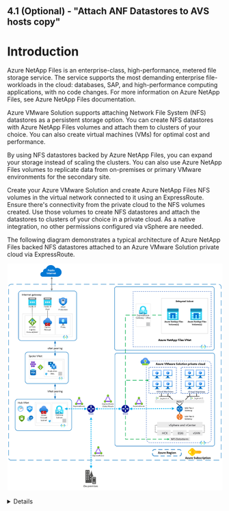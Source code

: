 4.1 (Optional) - "Attach ANF Datastores to AVS hosts copy"
---

# Introduction

Azure NetApp Files is an enterprise-class, high-performance, metered file storage service. The service supports the most demanding enterprise file-workloads in the cloud: databases, SAP, and high-performance computing applications, with no code changes. For more information on Azure NetApp Files, see Azure NetApp Files documentation.

Azure VMware Solution supports attaching Network File System (NFS) datastores as a persistent storage option. You can create NFS datastores with Azure NetApp Files volumes and attach them to clusters of your choice. You can also create virtual machines (VMs) for optimal cost and performance.

By using NFS datastores backed by Azure NetApp Files, you can expand your storage instead of scaling the clusters. You can also use Azure NetApp Files volumes to replicate data from on-premises or primary VMware environments for the secondary site.

Create your Azure VMware Solution and create Azure NetApp Files NFS volumes in the virtual network connected to it using an ExpressRoute. Ensure there's connectivity from the private cloud to the NFS volumes created. Use those volumes to create NFS datastores and attach the datastores to clusters of your choice in a private cloud. As a native integration, no other permissions configured via vSphere are needed.

The following diagram demonstrates a typical architecture of Azure NetApp Files backed NFS datastores attached to an Azure VMware Solution private cloud via ExpressRoute.

![](/Images\ANF\architecture.png) 

<details>

## Register the Microsoft.NetApp Resource Provider with your Azure subscription. (Already Done)

Enable specific Azure region within your Azure subscription for being able to create NetApp Account by raising a specific type of support incident as below. (Already Done) 

Issue Type: Service and subscription limits (quotas) 

Quota Type: Storage: Azure NetApp Files limits 

Request Details 

Quota Type: Region Access 

Region Requested: <YOUR FAVOURITE AZURE REGION THAT SUPPORTS ANF> 

Identify the VNet which hosts the ER Gateway used for terminating AVS D-MSEE circuit from Workshop Pre-requisites section (Mhack00X-vnet). Create a delegated subnet in this VNet. This subnet should be delegated to service Microsoft.Netapp/volumes. (Already Done) 

## Verify ANF Delegated Subnet (Already Done)

Identify the VNet assigned to your AVS SDDC. This is available from Workshop Pre-requisites section. 

Navigate to the subnets under that VNet and ensure that ANFSubnet exists. 

![](/Images\ANF\Picture1.png)

Ensure that ANFSubnet has subnet delegation configured for Microsoft.Netapp/volumes.  
 
This step should already be done, If it is not configured, configure subnet delegation for Microsoft.Netapp/volumes as shown below 

![](/Images\ANF\Picture2.png)

## Verify ANF Account (Already Done)

Identify the ANF Account that has already been provisioned, you should see a resource group called MhackANF, with an ANF Account called MhackANF 

![](/Images\ANF\Picture3.png)

## Verify ANF Capacity Pool (Already Done)

Navigate to ANF Account identified/created in Step 3. 

Select "Capacity pools" from the left hand side menu. 

Ensure that LEVELUP-ANF-CP is listed as capacity pool. It should have "Premium" as service level, 4TB as Size and QoS type of Auto.

![](/Images\ANF\Picture4.png)

## Create ANF Volume (Already Done)
 
Creation of first volume takes around 5 minutes. Subsequent creation of volumes is quicker (< 1 mins) 

Select the Capacity Pool identified in Step 4. 

Select "Volumes" option from left hand side menu. 

On the right hand side pane, click "Add volume" button. 

On the "Basics" tab, provide - 

Name your volume

Select the VNet assigned to your group

Select the delegated subnet called ANFSubnet 

Select "Standard" as networking features

![](/Images\ANF\Picture5.png)

On the "Protocol" tab, provide – 

File path: Name of the volume. 

Azure VMware Solution Datastore: Checked 

Keep default options for rest of the fields. 

![](/Images\ANF\Picture6.png)

Click "Review + create" button

## Connect AVS with ANF Volume

Navigate to AVS SDDC assigned to your group. This is documented at Workshop Pre-requisites section. 

Click "Storage (preview)" option from the left-hand menu. 

Click "Connect Azure NetApp Files Volume"

![](/Images\ANF\Picture7.png)

On the flyout menu that appears, provide - 

Azure subscription, ANF Account, Capacity Pool and Volume you created in Step 5.  

AVS SDDC cluster 

Datastore name which is recommended to be same as volume name. 

![](/Images\ANF\Picture8.png)

Click "Connect"

## Verify the ANF volume as a datastore in AVS

Connect to AVS SDDC vCenter assigned to your group via jumpbox. This is documented at Workshop Pre-requisites section. 

Click on "Storage" menu on the vCenter portal. ANF Volume should appear as part of the datastores under SDDC. 

Verify the size of volume set up appears correctly on AVS SDDC vCenter. 

This concludes the attachment of Azure NetApp Files volume into AVS!!